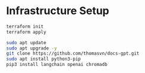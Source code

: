# Infrastructure Setup

```sh
terraform init
terraform apply
```

```sh
sudo apt update
sudo apt upgrade -y
git clone https://github.com/thomasvn/docs-gpt.git
sudo apt install python3-pip
pip3 install langchain openai chromadb
```
